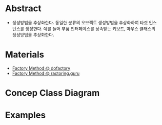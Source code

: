# Abstract

* 생성방법을 추상화한다. 동일한 분류의 오브젝트 생성방법을 추상화하여 타겟 인스턴스를 생성한다. 예를 들어 부품 인터페이스를 상속받는 키보드, 마우스 클래스의 생성방법을 추상화한다.

# Materials

* [Factory Method @ dofactory](https://www.dofactory.com/net/factory-method-design-pattern)
* [Factory Method @ ractoring.guru](https://refactoring.guru/design-patterns/factory-method)

# Concep Class Diagram

# Examples
